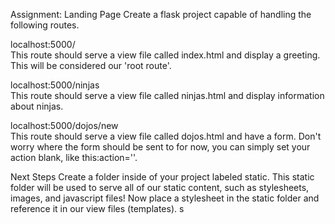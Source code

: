 
Assignment: Landing Page
Create a flask project capable of handling the following routes.

localhost:5000/    
This route should serve a view file called index.html and display a greeting. This will be considered our 'root route'.

localhost:5000/ninjas    
This route should serve a view file called ninjas.html and display information about ninjas.

localhost:5000/dojos/new    
This route should serve a view file called dojos.html and have a form. Don't worry where the form should be sent to for now, you can simply set your action blank, like this:action=''.

Next Steps
Create a folder inside of your project labeled static. This static folder will be used to serve all of our static content, such as stylesheets, images, and javascript files! Now place a stylesheet in the static folder and reference it in our view files (templates).
s
